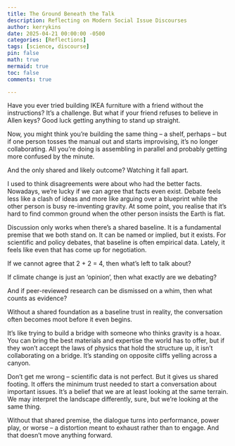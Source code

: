 ```yaml
---
title: The Ground Beneath the Talk
description: Reflecting on Modern Social Issue Discourses
author: kerrykins
date: 2025-04-21 00:00:00 -0500
categories: [Reflections]
tags: [science, discourse]
pin: false
math: true
mermaid: true
toc: false
comments: true

---
```


Have you ever tried building IKEA furniture with a friend without the instructions? It’s a challenge. But what if your friend refuses to believe in Allen keys? Good luck getting anything to stand up straight.

Now, you might think you’re building the same thing – a shelf, perhaps – but if one person tosses the manual out and starts improvising, it’s no longer collaborating. All you’re doing is assembling in parallel and probably getting more confused by the minute. 

And the only shared and likely outcome? Watching it fall apart. 

I used to think disagreements were about who had the better facts. Nowadays, we’re lucky if we can agree that facts even exist. Debate feels less like a clash of ideas and more like arguing over a blueprint while the other person is busy re-inventing gravity. At some point, you realise that it’s hard to find common ground when the other person insists the Earth is flat.

Discussion only works when there’s a shared baseline. It is a fundamental premise that we both stand on. It can be named or implied, but it exists. For scientific and policy debates, that baseline is often empirical data. Lately, it feels like even that has come up for negotiation.

If we cannot agree that 2 + 2 = 4, then what’s left to talk about?

If climate change is just an ‘opinion’, then what exactly are we debating?

And if peer-reviewed research can be dismissed on a whim, then what counts as evidence?

Without a shared foundation as a baseline trust in reality, the conversation often becomes moot before it even begins. 

It’s like trying to build a bridge with someone who thinks gravity is a hoax. You can bring the best materials and expertise the world has to offer, but if they won’t accept the laws of physics that hold the structure up, it isn’t collaborating on a bridge. It’s standing on opposite cliffs yelling across a canyon.

Don’t get me wrong – scientific data is not perfect. But it gives us shared footing. It offers the minimum trust needed to start a conversation about important issues. It’s a belief that we are at least looking at the same terrain. We may interpret the landscape differently, sure, but we’re looking at the same thing.

Without that shared premise, the dialogue turns into performance, power play, or worse – a distortion meant to exhaust rather than to engage. And that doesn’t move anything forward.

